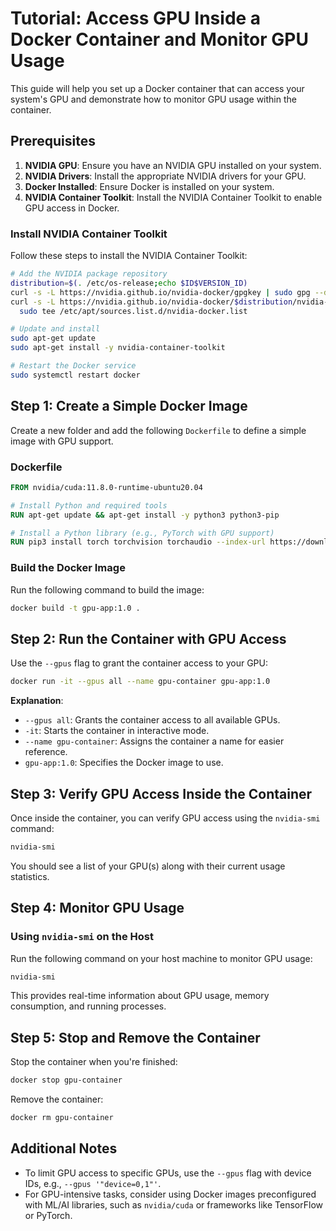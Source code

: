 # Tutorial: Access GPU Inside a Docker Container and Monitor GPU Usage

This guide will help you set up a Docker container that can access your system's GPU and demonstrate how to monitor GPU usage within the container.


## Prerequisites

1. **NVIDIA GPU**: Ensure you have an NVIDIA GPU installed on your system.
2. **NVIDIA Drivers**: Install the appropriate NVIDIA drivers for your GPU.
3. **Docker Installed**: Ensure Docker is installed on your system.
4. **NVIDIA Container Toolkit**: Install the NVIDIA Container Toolkit to enable GPU access in Docker.

### Install NVIDIA Container Toolkit

Follow these steps to install the NVIDIA Container Toolkit:

```bash
# Add the NVIDIA package repository
distribution=$(. /etc/os-release;echo $ID$VERSION_ID)
curl -s -L https://nvidia.github.io/nvidia-docker/gpgkey | sudo gpg --dearmor -o /usr/share/keyrings/nvidia-container-toolkit-keyring.gpg
curl -s -L https://nvidia.github.io/nvidia-docker/$distribution/nvidia-docker.list | \
  sudo tee /etc/apt/sources.list.d/nvidia-docker.list

# Update and install
sudo apt-get update
sudo apt-get install -y nvidia-container-toolkit

# Restart the Docker service
sudo systemctl restart docker
```


## Step 1: Create a Simple Docker Image

Create a new folder and add the following `Dockerfile` to define a simple image with GPU support.

### **Dockerfile**
```dockerfile
FROM nvidia/cuda:11.8.0-runtime-ubuntu20.04

# Install Python and required tools
RUN apt-get update && apt-get install -y python3 python3-pip

# Install a Python library (e.g., PyTorch with GPU support)
RUN pip3 install torch torchvision torchaudio --index-url https://download.pytorch.org/whl/cu118
```

### Build the Docker Image

Run the following command to build the image:

```bash
docker build -t gpu-app:1.0 .
```


## Step 2: Run the Container with GPU Access

Use the `--gpus` flag to grant the container access to your GPU:

```bash
docker run -it --gpus all --name gpu-container gpu-app:1.0
```

**Explanation**:
- `--gpus all`: Grants the container access to all available GPUs.
- `-it`: Starts the container in interactive mode.
- `--name gpu-container`: Assigns the container a name for easier reference.
- `gpu-app:1.0`: Specifies the Docker image to use.


## Step 3: Verify GPU Access Inside the Container

Once inside the container, you can verify GPU access using the `nvidia-smi` command:

```bash
nvidia-smi
```

You should see a list of your GPU(s) along with their current usage statistics.


## Step 4: Monitor GPU Usage

### Using `nvidia-smi` on the Host

Run the following command on your host machine to monitor GPU usage:

```bash
nvidia-smi
```

This provides real-time information about GPU usage, memory consumption, and running processes.


## Step 5: Stop and Remove the Container

Stop the container when you're finished:

```bash
docker stop gpu-container
```

Remove the container:

```bash
docker rm gpu-container
```


## Additional Notes

- To limit GPU access to specific GPUs, use the `--gpus` flag with device IDs, e.g., `--gpus '"device=0,1"'`.
- For GPU-intensive tasks, consider using Docker images preconfigured with ML/AI libraries, such as `nvidia/cuda` or frameworks like TensorFlow or PyTorch.
